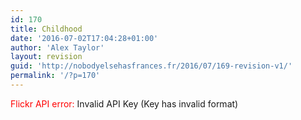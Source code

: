 ```yaml
---
id: 170
title: Childhood
date: '2016-07-02T17:04:28+01:00'
author: 'Alex Taylor'
layout: revision
guid: 'http://nobodyelsehasfrances.fr/2016/07/169-revision-v1/'
permalink: '/?p=170'
---
```


<div class="flickr-justified-gallery-error"><span style="color:red">Flickr API error: </span><span class="flickr-justified-gallery-error-msg">Invalid API Key (Key has invalid format)</span></div>